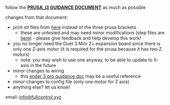 
follow the **[PRUSA_i3 GUIDANCE DOCUMENT](https://colab.research.google.com/github/FullControlXYZ/multiaxis/blob/main/prusai3_XYZB1/prusa_4axis_guide_colab.ipynb)** as much as possible

changes from that document:
- print stl files from [here](https://github.com/FullControlXYZ/multiaxis/tree/main/ender3_XYZB1/CAD) instead of the three prusa brackets
    - these are untested and may need minor modifications (step files are [here](https://github.com/FullControlXYZ/multiaxis/tree/main/ender3_XYZB1/CAD/STEP)) - please give feedback and help develop this work!
- you no longer need the Duet 3 Mini 2+ expansion board since there is only one Z-axis motor (it is required for the prusa because it has two Z motors)
    - note: you may wish to use one anyway, to be able to update to 5-axis in the future
- minor changes to wiring
    - this [ender 3 pro guidance doc](https://docs.duet3d.com/How_to_guides/e3p_Mini5+_guide_part1_wiring) may be a useful reference
- minor changes to config file (only one motor for Z axis)
- anything else? let us know!


email: [info@fullcontrol.xyz](mailto:info@fullcontrol.xyz)